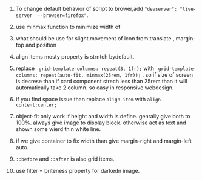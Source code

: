 1. To change default behavior of script to brower,add      `"devserver": "live-server  --browser=firefox"`.
2. use minmax function to minimize width of 
3. what should be use for slight movement of icon from  translate , margin-top and position
4. align items mosty property is  strntch bydefault.
5. replace  ` grid-template-columns: repeat(3, 1fr);` with
   ` grid-template-columns: repeat(auto-fit, minmax(25rem, 1fr));` . so if size of screen is decrese than if card component strech less than 25rem than it will automatically take 2 column. so easy in responsive webdesign.

6. if you find space issue than replace `align-item` with `align-content:center;`
7.  object-fit only work if height and width is define.  genrally give both to 100%. always give image to display block. otherwise act as text and shown some wierd thin white line. 
8.  if we give container to fix width than give margin-right and margin-left auto.   
9.   `::before` and `::after` is also grid items. 
10.   use filter = briteness property for darkedn image.